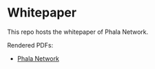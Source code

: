 # Whitepaper

This repo hosts the whitepaper of Phala Network.

Rendered PDFs:

* [Phala Network](./pdf/phala-network-whitepaper.pdf)
